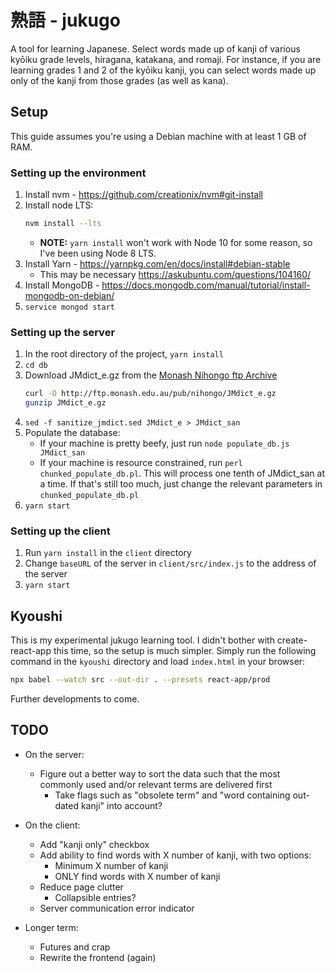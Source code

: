 # 熟語 - jukugo

A tool for learning Japanese.  Select words made up of kanji of various kyōiku grade levels, hiragana, katakana, and romaji.  For instance, if you are learning grades 1 and 2 of the kyōiku kanji, you can select words made up only of the kanji from those grades (as well as kana).

## Setup

This guide assumes you're using a Debian machine with at least 1 GB of RAM.

### Setting up the environment
1. Install nvm - https://github.com/creationix/nvm#git-install
1. Install node LTS:
    ```sh
    nvm install --lts
    ```
    * **NOTE:** `yarn install` won't work with Node 10 for some reason, so I've been using Node 8 LTS.
1. Install Yarn - https://yarnpkg.com/en/docs/install#debian-stable
    * This may be necessary https://askubuntu.com/questions/104160/
1. Install MongoDB - https://docs.mongodb.com/manual/tutorial/install-mongodb-on-debian/
1. `service mongod start`

### Setting up the server
1. In the root directory of the project, `yarn install`
1. `cd db`
1. Download JMdict_e.gz from the [Monash Nihongo ftp Archive][monash-ftp]
    ```sh
    curl -O http://ftp.monash.edu.au/pub/nihongo/JMdict_e.gz
    gunzip JMdict_e.gz
    ```
1. `sed -f sanitize_jmdict.sed JMdict_e > JMdict_san`
1. Populate the database:
    * If your machine is pretty beefy, just run `node populate_db.js JMdict_san`
    * If your machine is resource constrained, run `perl chunked_populate_db.pl`.  This will process one tenth of JMdict_san at a time.  If that's still too much, just change the relevant parameters in `chunked_populate_db.pl`
1. `yarn start`

### Setting up the client
1. Run `yarn install` in the `client` directory
1. Change `baseURL` of the server in `client/src/index.js` to the address of the server
1. `yarn start`

## Kyoushi

This is my experimental jukugo learning tool.  I didn't bother with create-react-app this time, so the setup is much simpler.  Simply run the following command in the `kyoushi` directory and load `index.html` in your browser:

```sh
npx babel --watch src --out-dir . --presets react-app/prod
```

Further developments to come.

## TODO

* On the server:
    * Figure out a better way to sort the data such that the most commonly used and/or relevant terms are delivered first
        * Take flags such as "obsolete term" and "word containing out-dated kanji" into account?

* On the client:
    * Add "kanji only" checkbox
    * Add ability to find words with X number of kanji, with two options:
        * Minimum X number of kanji
        * ONLY find words with X number of kanji
    * Reduce page clutter
        * Collapsible entries?
    * Server communication error indicator

* Longer term:
    * Futures and crap
    * Rewrite the frontend (again)

[monash-ftp]: http://ftp.monash.edu.au/pub/nihongo/JMdict_e.gz
